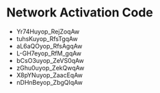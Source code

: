 # Network Activation Code
* Yr74Huyop_RejZoqAw
* tuhsKuyop_RfsTgqAw
* aL6aQOyop_RfsAgqAw
* L-GH7eyop_RfM_gqAw
* bCsO3uyop_ZeVS0qAw
* zGhu0uyop_ZekQwqAw
* X8pYNuyop_ZaacEqAw
* nDHnBeyop_ZbgQIqAw